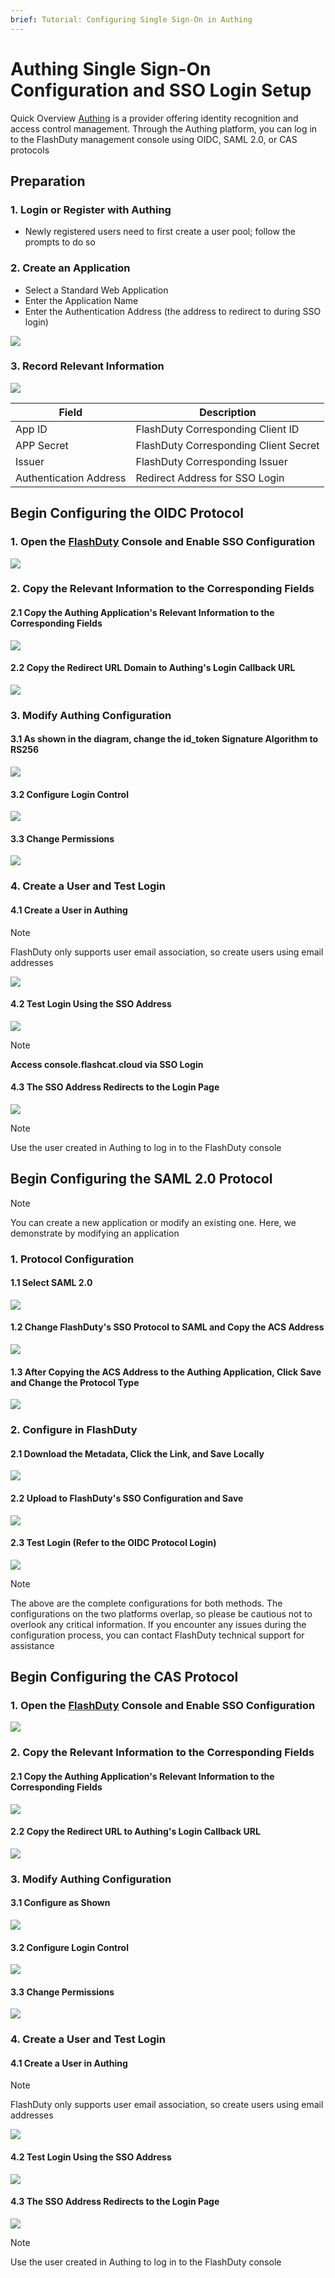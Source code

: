 ```yaml
---
brief: Tutorial: Configuring Single Sign-On in Authing
---
```


# Authing Single Sign-On Configuration and SSO Login Setup

Quick Overview
[Authing](https://www.authing.cn/) is a provider offering identity recognition and access control management. Through the Authing platform, you can log in to the FlashDuty management console using OIDC, SAML 2.0, or CAS protocols

## Preparation
### 1. Login or Register with Authing
- Newly registered users need to first create a user pool; follow the prompts to do so
### 2. Create an Application
- Select a Standard Web Application
- Enter the Application Name
- Enter the Authentication Address (the address to redirect to during SSO login)

![](https://fcdoc.github.io/img/zh/flashduty/mixin/single_sign_on/authing/1.avif)

### 3. Record Relevant Information

![](https://fcdoc.github.io/img/zh/flashduty/mixin/single_sign_on/authing/2.avif)

|Field|Description|
|---|---|
|App ID|FlashDuty Corresponding Client ID|
|APP Secret|FlashDuty Corresponding Client Secret|
|Issuer|FlashDuty Corresponding Issuer|
|Authentication Address|Redirect Address for SSO Login|

## Begin Configuring the OIDC Protocol
### 1. Open the [FlashDuty](console.flashcat.cloud) Console and Enable SSO Configuration

![](https://fcdoc.github.io/img/zh/flashduty/mixin/single_sign_on/authing/3.avif)

### 2. Copy the Relevant Information to the Corresponding Fields

#### 2.1 Copy the Authing Application's Relevant Information to the Corresponding Fields
![](https://fcdoc.github.io/img/zh/flashduty/mixin/single_sign_on/authing/4.avif)

#### 2.2 Copy the Redirect URL Domain to Authing's Login Callback URL

![](https://fcdoc.github.io/img/zh/flashduty/mixin/single_sign_on/authing/5.avif)

### 3. Modify Authing Configuration

#### 3.1 As shown in the diagram, change the id_token Signature Algorithm to RS256

![](https://fcdoc.github.io/img/zh/flashduty/mixin/single_sign_on/authing/6.avif)

#### 3.2 Configure Login Control

![](https://fcdoc.github.io/img/zh/flashduty/mixin/single_sign_on/authing/7.avif)

#### 3.3 Change Permissions

![](https://fcdoc.github.io/img/zh/flashduty/mixin/single_sign_on/authing/8.avif)

### 4. Create a User and Test Login

#### 4.1 Create a User in Authing

> [!NOTE]
> FlashDuty only supports user email association, so create users using email addresses

![](https://fcdoc.github.io/img/zh/flashduty/mixin/single_sign_on/authing/9.avif)

#### 4.2 Test Login Using the SSO Address

![](https://fcdoc.github.io/img/zh/flashduty/mixin/single_sign_on/authing/10.avif)

> [!NOTE]
> **Access console.flashcat.cloud via SSO Login**

#### 4.3 The SSO Address Redirects to the Login Page

![](https://fcdoc.github.io/img/zh/flashduty/mixin/single_sign_on/authing/11.avif)

> [!NOTE]
> Use the user created in Authing to log in to the FlashDuty console

## Begin Configuring the SAML 2.0 Protocol

> [!NOTE]
> You can create a new application or modify an existing one. Here, we demonstrate by modifying an application

### 1. Protocol Configuration

#### 1.1 Select SAML 2.0

![](https://fcdoc.github.io/img/zh/flashduty/mixin/single_sign_on/authing/12.avif)

#### 1.2 Change FlashDuty's SSO Protocol to SAML and Copy the ACS Address

![](https://fcdoc.github.io/img/zh/flashduty/mixin/single_sign_on/authing/13.avif)

#### 1.3 After Copying the ACS Address to the Authing Application, Click Save and Change the Protocol Type

![](https://fcdoc.github.io/img/zh/flashduty/mixin/single_sign_on/authing/14.avif)

### 2. Configure in FlashDuty

#### 2.1 Download the Metadata, Click the Link, and Save Locally

![](https://fcdoc.github.io/img/zh/flashduty/mixin/single_sign_on/authing/15.avif)

#### 2.2 Upload to FlashDuty's SSO Configuration and Save

![](https://fcdoc.github.io/img/zh/flashduty/mixin/single_sign_on/authing/16.avif)

#### 2.3 Test Login (Refer to the OIDC Protocol Login)
![](https://fcdoc.github.io/img/zh/flashduty/mixin/single_sign_on/authing/11.avif)

> [!NOTE]
> The above are the complete configurations for both methods. The configurations on the two platforms overlap, so please be cautious not to overlook any critical information. If you encounter any issues during the configuration process, you can contact FlashDuty technical support for assistance

## Begin Configuring the CAS Protocol
### 1. Open the [FlashDuty](console.flashcat.cloud) Console and Enable SSO Configuration

![](https://fcdoc.github.io/img/zh/flashduty/mixin/single_sign_on/authing/3.avif)

### 2. Copy the Relevant Information to the Corresponding Fields

#### 2.1 Copy the Authing Application's Relevant Information to the Corresponding Fields
![](https://fcdoc.github.io/img/zh/flashduty/mixin/single_sign_on/authing/17.avif)

#### 2.2 Copy the Redirect URL to Authing's Login Callback URL

![](https://fcdoc.github.io/img/zh/flashduty/mixin/single_sign_on/authing/18.avif)

### 3. Modify Authing Configuration

#### 3.1 Configure as Shown

![](https://fcdoc.github.io/img/zh/flashduty/mixin/single_sign_on/authing/19.avif)

#### 3.2 Configure Login Control

![](https://fcdoc.github.io/img/zh/flashduty/mixin/single_sign_on/authing/7.avif)

#### 3.3 Change Permissions

![](https://fcdoc.github.io/img/zh/flashduty/mixin/single_sign_on/authing/8.avif)

### 4. Create a User and Test Login

#### 4.1 Create a User in Authing

> [!NOTE]
> FlashDuty only supports user email association, so create users using email addresses

![](https://fcdoc.github.io/img/zh/flashduty/mixin/single_sign_on/authing/9.avif)

#### 4.2 Test Login Using the SSO Address

![](https://fcdoc.github.io/img/zh/flashduty/mixin/single_sign_on/authing/20.avif)

#### 4.3 The SSO Address Redirects to the Login Page

![](https://fcdoc.github.io/img/zh/flashduty/mixin/single_sign_on/authing/11.avif)

> [!NOTE]
> Use the user created in Authing to log in to the FlashDuty console